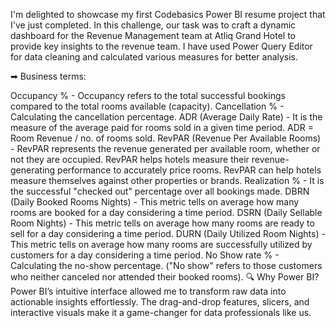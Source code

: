  I'm delighted to showcase my first Codebasics Power BI resume project that I've just completed. In this challenge, our task was to craft a dynamic dashboard for the Revenue Management team at Atliq Grand Hotel to provide key insights to the revenue team. I have used Power Query Editor for data cleaning and calculated various measures for better analysis.

➡ Business terms:

Occupancy % - Occupancy refers to the total successful bookings compared to the total rooms available (capacity).
Cancellation % - Calculating the cancellation percentage.
ADR (Average Daily Rate) - It is the measure of the average paid for rooms sold in a given time period. ADR = Room Revenue / no. of rooms sold.
RevPAR (Revenue Per Available Rooms) - RevPAR represents the revenue generated per available room, whether or not they are occupied. RevPAR helps hotels measure their revenue-generating performance to accurately price rooms. RevPAR can help hotels measure themselves against other properties or brands.
Realization % - It is the successful "checked out" percentage over all bookings made.
DBRN (Daily Booked Rooms Nights) - This metric tells on average how many rooms are booked for a day considering a time period.
DSRN (Daily Sellable Room Nights) - This metric tells on average how many rooms are ready to sell for a day considering a time period.
DURN (Daily Utilized Room Nights) - This metric tells on average how many rooms are successfully utilized by customers for a day considering a time period.
No Show rate % - Calculating the no-show percentage. ("No show" refers to those customers who neither canceled nor attended their booked rooms).
🔍 Why Power BI?
Power BI’s intuitive interface allowed me to transform raw data into actionable insights effortlessly. The drag-and-drop features, slicers, and interactive visuals make it a game-changer for data professionals like us.
